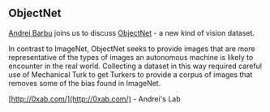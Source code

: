 ## ObjectNet

[Andrei Barbu](https://twitter.com/_abarbu_) joins us to discuss [ObjectNet](https://objectnet.dev/) - a new kind of vision dataset.

In contrast to ImageNet, ObjectNet seeks to provide images that are more representative of the types of images an autonomous machine is likely to encounter in the real world.  Collecting a dataset in this way required careful use of Mechanical Turk to get Turkers to provide a corpus of images that removes some of the bias found in ImageNet.

[http://0xab.com/](http://0xab.com/) - Andrei's Lab
